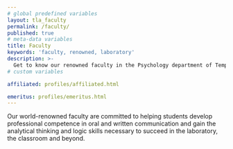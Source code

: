 ```yaml
---
# global predefined variables
layout: tla_faculty
permalink: /faculty/
published: true
# meta-data variables
title: Faculty
keywords: 'faculty, renowned, laboratory'
description: >-
  Get to know our renowned faculty in the Psychology department of Temple University’s College of Liberal Arts.
# custom variables

affiliated: profiles/affiliated.html

emeritus: profiles/emeritus.html
---
```

Our world-renowned faculty are committed to helping students develop professional competence in oral and written communication and gain the analytical thinking and logic skills necessary to succeed in the laboratory, the classroom and beyond.
